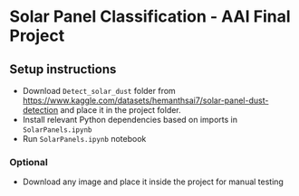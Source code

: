 # Solar Panel Classification - AAI Final Project 

## Setup instructions

- Download `Detect_solar_dust` folder from https://www.kaggle.com/datasets/hemanthsai7/solar-panel-dust-detection and place it in the project folder.
- Install relevant Python dependencies based on imports in `SolarPanels.ipynb`
- Run `SolarPanels.ipynb` notebook

### Optional
- Download any image and place it inside the project for manual testing
